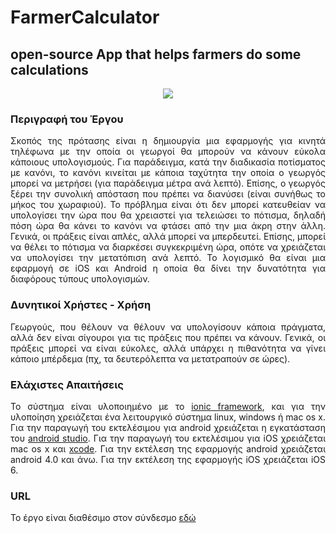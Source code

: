 # FarmerCalculator
## open-source App that helps farmers do some calculations

<p align="center">
<img src="https://github.com/ellak-monades-aristeias/FarmerCalculator/blob/master/doc/image.png"/>
</p>

### Περιγραφή του Έργου
<p align="justify">
Σκοπός της πρότασης είναι η δημιουργία μια εφαρμογής για κινητά τηλέφωνα με την οποία οι γεωργοί 
θα μπορούν να κάνουν εύκολα κάποιους υπολογισμούς. Για παράδειγμα, κατά την διαδικασία ποτίσματος 
με κανόνι, το κανόνι κινείται με κάποια ταχύτητα την οποία ο γεωργός μπορεί να μετρήσει 
(για παράδειγμα μέτρα ανά λεπτό). Επίσης, ο γεωργός ξέρει την συνολική απόσταση που πρέπει να 
διανύσει (είναι συνήθως το μήκος του χωραφιού). Το πρόβλημα είναι ότι δεν μπορεί κατευθείαν να
υπολογίσει την ώρα που θα χρειαστεί για τελειώσει το πότισμα, δηλαδή πόση ώρα θα κάνει το κανόνι 
να φτάσει από την μια άκρη στην άλλη. Γενικά, οι πράξεις είναι απλές, αλλά μπορεί να μπερδευτεί. 
Επίσης, μπορεί να θέλει το πότισμα να διαρκέσει συγκεκριμένη ώρα, οπότε να χρειάζεται να υπολογίσει 
την μετατόπιση ανά λεπτό.
Το λογισμικό θα είναι μια εφαρμογή σε iOS και Android η οποία θα δίνει την δυνατότητα για διαφόρους 
τύπους υπολογισμών.
</p>

### Δυνητικοί Xρήστες - Xρήση
<p align="justify">
Γεωργούς, που θέλουν να θέλουν να υπολογίσουν κάποια πράγματα, 
αλλά δεν είναι σίγουροι για τις πράξεις που πρέπει να κάνουν. 
Γενικά, οι πράξεις μπορεί να είναι εύκολες, αλλά υπάρχει η 
πιθανότητα να γίνει κάποιο μπέρδεμα (πχ, τα δευτερόλεπτα να μετατραπούν σε ώρες).
</p>

### Ελάχιστες Aπαιτήσεις
<p align="justify">
Το σύστημα είναι υλοποιημένο με το 
<a href="http://ionicframework.com">ionic framework</a>, 
και για την υλοποίηση χρειάζεται ένα λειτουργικό σύστημα linux, windows ή mac os x.
Για την παραγωγή του εκτελέσιμου για android χρειάζεται η εγκατάσταση του 
<a href="http://developer.android.com/index.html">android studio</a>.
Για την παραγωγή του εκτελέσιμου για iOS χρειάζεται mac os x και 
<a href="https://developer.apple.com/xcode/">xcode</a>.
Για την εκτέλεση της εφαρμογής android χρειάζεται android 4.0 και άνω.
Για την εκτέλεση της εφαρμογής iOS χρειάζεται iOS 6.
</p>

### URL
Το έργο είναι διαθέσιμο στον σύνδεσμο [εδώ](https://github.com/ellak-monades-aristeias/FarmerCalculator)
